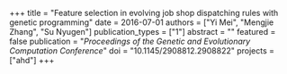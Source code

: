 +++
title = "Feature selection in evolving job shop dispatching rules with genetic programming"
date = 2016-07-01
authors = ["Yi Mei", "Mengjie Zhang", "Su Nyugen"]
publication_types = ["1"]
abstract = ""
featured = false
publication = "*Proceedings of the Genetic and Evolutionary Computation Conference*"
doi = "10.1145/2908812.2908822"
projects = ["ahd"]
+++

